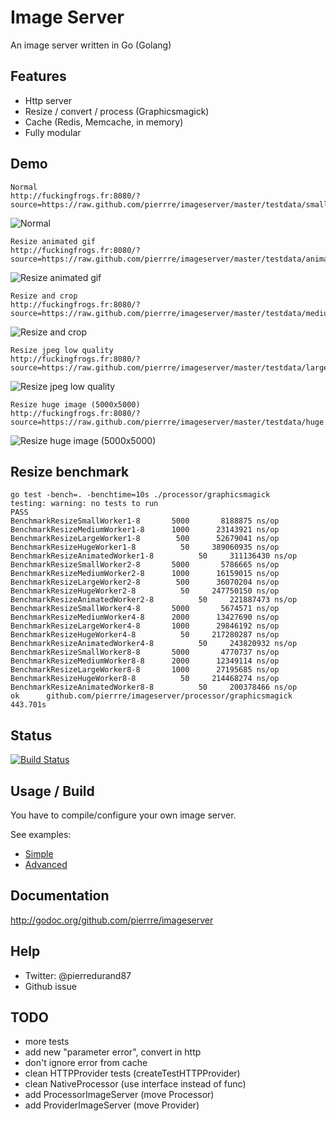 # Image Server
An image server written in Go (Golang)

## Features
- Http server
- Resize / convert / process (Graphicsmagick)
- Cache (Redis, Memcache, in memory)
- Fully modular

## Demo
```
Normal
http://fuckingfrogs.fr:8080/?source=https://raw.github.com/pierrre/imageserver/master/testdata/small.jpg
```
![Normal](http://fuckingfrogs.fr:8080/?source=https://raw.github.com/pierrre/imageserver/master/testdata/small.jpg)

```
Resize animated gif
http://fuckingfrogs.fr:8080/?source=https://raw.github.com/pierrre/imageserver/master/testdata/animated.gif&width=300&height=300
```
![Resize animated gif](http://fuckingfrogs.fr:8080/?source=https://raw.github.com/pierrre/imageserver/master/testdata/animated.gif&width=300&height=300)

```
Resize and crop
http://fuckingfrogs.fr:8080/?source=https://raw.github.com/pierrre/imageserver/master/testdata/medium.jpg&width=200&height=200&extent=1&fill=1
```
![Resize and crop](http://fuckingfrogs.fr:8080/?source=https://raw.github.com/pierrre/imageserver/master/testdata/medium.jpg&width=200&height=200&extent=1&fill=1)

```
Resize jpeg low quality
http://fuckingfrogs.fr:8080/?source=https://raw.github.com/pierrre/imageserver/master/testdata/large.jpg&width=400&format=jpeg&quality=50
```
![Resize jpeg low quality](http://fuckingfrogs.fr:8080/?source=https://raw.github.com/pierrre/imageserver/master/testdata/large.jpg&width=400&format=jpeg&quality=50)

```
Resize huge image (5000x5000)
http://fuckingfrogs.fr:8080/?source=https://raw.github.com/pierrre/imageserver/master/testdata/huge.jpg&width=300&height=300
```
![Resize huge image (5000x5000)](http://fuckingfrogs.fr:8080/?source=https://raw.github.com/pierrre/imageserver/master/testdata/huge.jpg&width=300&height=300)

## Resize benchmark
```
go test -bench=. -benchtime=10s ./processor/graphicsmagick
testing: warning: no tests to run
PASS
BenchmarkResizeSmallWorker1-8	    5000	   8188875 ns/op
BenchmarkResizeMediumWorker1-8	    1000	  23143921 ns/op
BenchmarkResizeLargeWorker1-8	     500	  52679041 ns/op
BenchmarkResizeHugeWorker1-8	      50	 389060935 ns/op
BenchmarkResizeAnimatedWorker1-8	      50	 311136430 ns/op
BenchmarkResizeSmallWorker2-8	    5000	   5786665 ns/op
BenchmarkResizeMediumWorker2-8	    1000	  16159015 ns/op
BenchmarkResizeLargeWorker2-8	     500	  36070204 ns/op
BenchmarkResizeHugeWorker2-8	      50	 247750150 ns/op
BenchmarkResizeAnimatedWorker2-8	      50	 221887473 ns/op
BenchmarkResizeSmallWorker4-8	    5000	   5674571 ns/op
BenchmarkResizeMediumWorker4-8	    2000	  13427690 ns/op
BenchmarkResizeLargeWorker4-8	    1000	  29846192 ns/op
BenchmarkResizeHugeWorker4-8	      50	 217280287 ns/op
BenchmarkResizeAnimatedWorker4-8	      50	 243820932 ns/op
BenchmarkResizeSmallWorker8-8	    5000	   4770737 ns/op
BenchmarkResizeMediumWorker8-8	    2000	  12349114 ns/op
BenchmarkResizeLargeWorker8-8	    1000	  27195685 ns/op
BenchmarkResizeHugeWorker8-8	      50	 214468274 ns/op
BenchmarkResizeAnimatedWorker8-8	      50	 200378466 ns/op
ok  	github.com/pierrre/imageserver/processor/graphicsmagick	443.701s
```

## Status
[![Build Status](https://travis-ci.org/pierrre/imageserver.png?branch=master)](https://travis-ci.org/pierrre/imageserver)

## Usage / Build
You have to compile/configure your own image server.

See examples:
- [Simple](https://github.com/pierrre/imageserver/blob/master/_examples/simple/simple.go)
- [Advanced](https://github.com/pierrre/imageserver/blob/master/_examples/advanced/advanced.go)

## Documentation
http://godoc.org/github.com/pierrre/imageserver

## Help
- Twitter: @pierredurand87
- Github issue

## TODO
- more tests
- add new "parameter error", convert in http
- don't ignore error from cache
- clean HTTPProvider tests (createTestHTTPProvider)
- clean NativeProcessor (use interface instead of func)
- add ProcessorImageServer (move Processor)
- add ProviderImageServer (move Provider)
